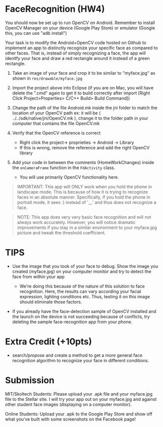 FaceRecognition (HW4)
===============
You should now be set up to run OpenCV on Android. Remember to install OpenCV Manager on your device (Google Play Store) or emulator (Google this, you can use "adb install")

Your task is to modify the Android+OpenCV code hosted on Github to implement an app to distinctly recognize your specific face as compared to other faces. That is, instead of simply recognizing a face, the app will idenitfy your face and draw a red rectangle around it instead of a green rectangle.

1. Take an image of your face and crop it to be similar to "myface.jpg" as shown in `res/drawable/myface.jpg`

2. Import the project above into Eclipse (if you are on Mac, you will have delete the ".cmd" again to get it to build correctly after import [Right Click Project>Properties> C/C++ Build> Build Command])

3. Change the path of the file Android.mk inside the jni folder to match the location of your OpenCV path
	ex: it will be ( ../../sdk/native/jni/OpenCV.mk ), change it to the folder path in your computer that contains the file OpenCV.mk 
				

4. Verify that the OpenCV reference is correct 
	- Right click the project-> proprieties -> Android -> Library 
	- If this is wrong, remove the reference and add the right OpenCV library
		
5. Add your code in between the comments (HomeWorkChanges) inside the `onCameraFrame` function in the `FdActivity` class.
	- You will use primarily OpenCV functionality here. 
	
>IMPORTANT: This app will ONLY work when you hold the phone in landscape mode. This is because of how it is trying to recognize faces in an absolute manner.
>Specifically, if you hold the phone in portrait mode, it sees :) instead of '__' and thus does not recognize a face.

>NOTE: This app does very very basic face recognition and will not always work accurately. However, you will notice dramatic improvements if you stay in a similar 
>environment to your myface.jpg picture and tweak the threshold coefficient. 
 
TIPS
====

- Use the image that you took of your face to debug. Show the image you created (myface.jpg) on your computer monitor and try to detect the face from within your app 
  - We're doing this because of the nature of this solution to face recognition. Here, the results can vary according your facial expression, lighting conditions etc. Thus, testing it on this image should eliminate those factors.
		
- If you already have the face-detection sample of OpenCV installed and the launch on the device is not succeeding because of conflicts, try deleting the sample face-recognition app from your phone.  	
		

Extra Credit (+10pts)
====================
- search/propose and create a method to get a more general face recognition algorithm to recognize your face in different conditions.  

Submission
==========
MIT/Skoltech Students: Please upload your .apk file and your myface.jpg file to the Stellar site. I will try your app out on your myface.jpg and against other student face images (displaying on a computer monitor).

Online Students: Upload your .apk to the Google Play Store and show off what you've built with some screenshots on the Facebook page!